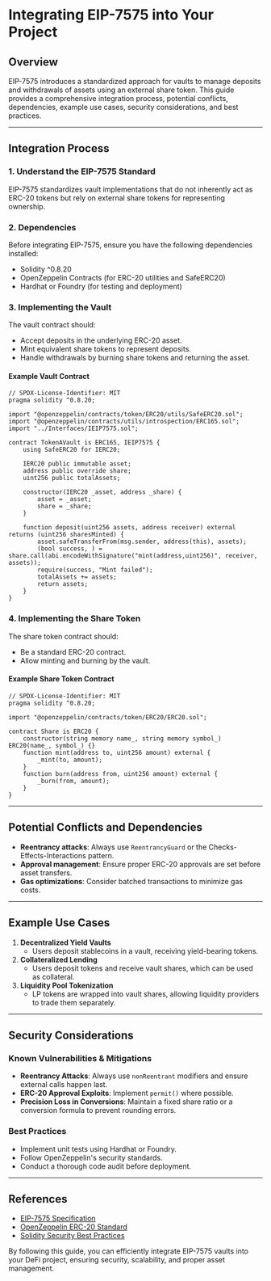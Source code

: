 # Integrating EIP-7575 into Your Project

## Overview
EIP-7575 introduces a standardized approach for vaults to manage deposits and withdrawals of assets using an external share token. This guide provides a comprehensive integration process, potential conflicts, dependencies, example use cases, security considerations, and best practices.

---

## **Integration Process**

### **1. Understand the EIP-7575 Standard**
EIP-7575 standardizes vault implementations that do not inherently act as ERC-20 tokens but rely on external share tokens for representing ownership.

### **2. Dependencies**
Before integrating EIP-7575, ensure you have the following dependencies installed:

- Solidity ^0.8.20
- OpenZeppelin Contracts (for ERC-20 utilities and SafeERC20)
- Hardhat or Foundry (for testing and deployment)

### **3. Implementing the Vault**
The vault contract should:
- Accept deposits in the underlying ERC-20 asset.
- Mint equivalent share tokens to represent deposits.
- Handle withdrawals by burning share tokens and returning the asset.

#### **Example Vault Contract**
```solidity
// SPDX-License-Identifier: MIT
pragma solidity ^0.8.20;

import "@openzeppelin/contracts/token/ERC20/utils/SafeERC20.sol";
import "@openzeppelin/contracts/utils/introspection/ERC165.sol";
import "../Interfaces/IEIP7575.sol";

contract TokenAVault is ERC165, IEIP7575 {
    using SafeERC20 for IERC20;

    IERC20 public immutable asset;
    address public override share;
    uint256 public totalAssets;

    constructor(IERC20 _asset, address _share) {
        asset = _asset;
        share = _share;
    }

    function deposit(uint256 assets, address receiver) external returns (uint256 sharesMinted) {
        asset.safeTransferFrom(msg.sender, address(this), assets);
        (bool success, ) = share.call(abi.encodeWithSignature("mint(address,uint256)", receiver, assets));
        require(success, "Mint failed");
        totalAssets += assets;
        return assets;
    }
}
```

### **4. Implementing the Share Token**
The share token contract should:
- Be a standard ERC-20 contract.
- Allow minting and burning by the vault.

#### **Example Share Token Contract**
```solidity
// SPDX-License-Identifier: MIT
pragma solidity ^0.8.20;

import "@openzeppelin/contracts/token/ERC20/ERC20.sol";

contract Share is ERC20 {
    constructor(string memory name_, string memory symbol_) ERC20(name_, symbol_) {}
    function mint(address to, uint256 amount) external {
        _mint(to, amount);
    }
    function burn(address from, uint256 amount) external {
        _burn(from, amount);
    }
}
```

---

## **Potential Conflicts and Dependencies**
- **Reentrancy attacks**: Always use `ReentrancyGuard` or the Checks-Effects-Interactions pattern.
- **Approval management**: Ensure proper ERC-20 approvals are set before asset transfers.
- **Gas optimizations**: Consider batched transactions to minimize gas costs.

---

## **Example Use Cases**
1. **Decentralized Yield Vaults**
   - Users deposit stablecoins in a vault, receiving yield-bearing tokens.
2. **Collateralized Lending**
   - Users deposit tokens and receive vault shares, which can be used as collateral.
3. **Liquidity Pool Tokenization**
   - LP tokens are wrapped into vault shares, allowing liquidity providers to trade them separately.

---

## **Security Considerations**
### **Known Vulnerabilities & Mitigations**
- **Reentrancy Attacks**: Always use `nonReentrant` modifiers and ensure external calls happen last.
- **ERC-20 Approval Exploits**: Implement `permit()` where possible.
- **Precision Loss in Conversions**: Maintain a fixed share ratio or a conversion formula to prevent rounding errors.

### **Best Practices**
- Implement unit tests using Hardhat or Foundry.
- Follow OpenZeppelin's security standards.
- Conduct a thorough code audit before deployment.

---

## **References**
- [EIP-7575 Specification](https://eips.ethereum.org/EIPS/eip-7575)
- [OpenZeppelin ERC-20 Standard](https://docs.openzeppelin.com/contracts/4.x/erc20)
- [Solidity Security Best Practices](https://consensys.github.io/smart-contract-best-practices/)

By following this guide, you can efficiently integrate EIP-7575 vaults into your DeFi project, ensuring security, scalability, and proper asset management.

